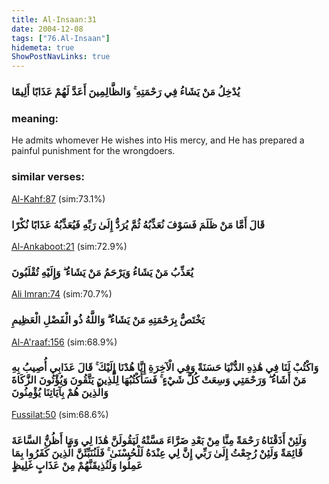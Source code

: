 ```yaml
---
title: Al-Insaan:31
date: 2004-12-08
tags: ["76.Al-Insaan"]
hidemeta: true 
ShowPostNavLinks: true 
---
```

### يُدْخِلُ مَنْ يَشَاءُ فِي رَحْمَتِهِ ۚ وَالظَّالِمِينَ أَعَدَّ لَهُمْ عَذَابًا أَلِيمًا
### meaning: 
He admits whomever He wishes into His mercy, and He has prepared a painful punishment for the wrongdoers.
### similar verses: 

[Al-Kahf:87](/18/87) (sim:73.1%)

### قَالَ أَمَّا مَنْ ظَلَمَ فَسَوْفَ نُعَذِّبُهُ ثُمَّ يُرَدُّ إِلَىٰ رَبِّهِ فَيُعَذِّبُهُ عَذَابًا نُكْرًا

[Al-Ankaboot:21](/29/21) (sim:72.9%)

### يُعَذِّبُ مَنْ يَشَاءُ وَيَرْحَمُ مَنْ يَشَاءُ ۖ وَإِلَيْهِ تُقْلَبُونَ

[Ali Imran:74](/3/74) (sim:70.7%)

### يَخْتَصُّ بِرَحْمَتِهِ مَنْ يَشَاءُ ۗ وَاللَّهُ ذُو الْفَضْلِ الْعَظِيمِ

[Al-A'raaf:156](/7/156) (sim:68.9%)

### وَاكْتُبْ لَنَا فِي هَٰذِهِ الدُّنْيَا حَسَنَةً وَفِي الْآخِرَةِ إِنَّا هُدْنَا إِلَيْكَ ۚ قَالَ عَذَابِي أُصِيبُ بِهِ مَنْ أَشَاءُ ۖ وَرَحْمَتِي وَسِعَتْ كُلَّ شَيْءٍ ۚ فَسَأَكْتُبُهَا لِلَّذِينَ يَتَّقُونَ وَيُؤْتُونَ الزَّكَاةَ وَالَّذِينَ هُمْ بِآيَاتِنَا يُؤْمِنُونَ

[Fussilat:50](/41/50) (sim:68.6%)

### وَلَئِنْ أَذَقْنَاهُ رَحْمَةً مِنَّا مِنْ بَعْدِ ضَرَّاءَ مَسَّتْهُ لَيَقُولَنَّ هَٰذَا لِي وَمَا أَظُنُّ السَّاعَةَ قَائِمَةً وَلَئِنْ رُجِعْتُ إِلَىٰ رَبِّي إِنَّ لِي عِنْدَهُ لَلْحُسْنَىٰ ۚ فَلَنُنَبِّئَنَّ الَّذِينَ كَفَرُوا بِمَا عَمِلُوا وَلَنُذِيقَنَّهُمْ مِنْ عَذَابٍ غَلِيظٍ

